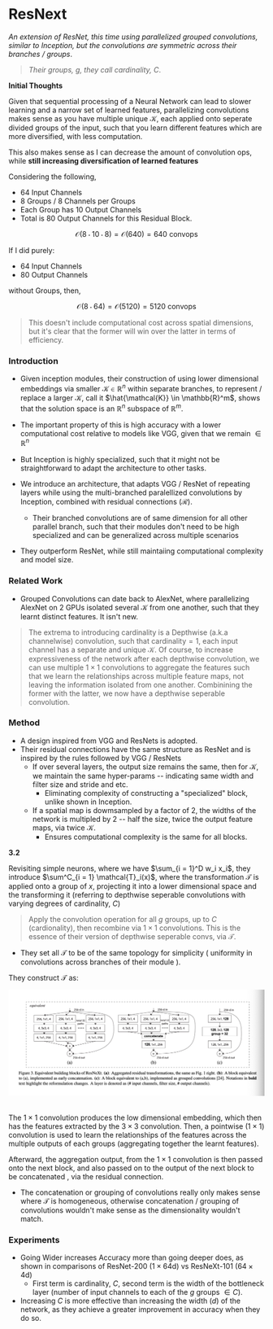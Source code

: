 # ResNext

*An extension of ResNet, this time using parallelized grouped convolutions, similar to Inception, but the convolutions are symmetric across their branches / groups*.

> *Their groups, $g$, they call cardinality, $C$*.

**Initial Thoughts**

Given that sequential processing of a Neural Network can lead to slower learning and a narrow set of learned features, parallelizing convolutions makes sense as you have multiple unique $\mathcal{K}$, each applied onto seperate divided groups of the input, such that you learn different features which are more diversified, with less computation.

This also makes sense as I can decrease the amount of convolution ops, while **still increasing diversification of learned features**

Considering the following,

- 64 Input Channels
- 8 Groups / 8 Channels per Groups
- Each Group has 10 Output Channels
- Total is 80 Output Channels for this Residual Block.

```math

\mathcal{O}(8 \cdot 10 \cdot 8) = \mathcal{O}(640) = 640 \text{ convops}

```

If I did purely:

- 64 Input Channels
- 80 Output Channels

without Groups, then,

```math

\mathcal{O}(8\cdot 64) = \mathcal{O}(5120) = 5120 \text{ convops}

```

> This doesn't include computational cost across spatial dimensions, but it's clear that the former will win over the latter in terms of efficiency.

### Introduction

- Given inception modules, their construction of using lower dimensional embeddings via smaller $\mathcal{K} \in \mathbb{R}^n$ within separate branches, to represent / replace a larger $\mathcal{K}$, call it $\hat{\mathcal{K}} \in \mathbb{R}^m$, shows that the solution space is an $\mathbb{R}^n$ subspace of $\mathbb{R}^m$.

- The important property of this is high accuracy with a lower computational cost relative to models like VGG, given that we remain $\in \mathbb{R}^n$
- But Inception is highly specialized, such that it might not be straightforward to adapt the architecture to other tasks.
- We introduce an architecture, that adapts VGG / ResNet of repeating layers while using the multi-branched paralellized convolutions by Inception, combined with residual connections ($\mathcal{R}$).
  - Their branched convolutions are of same dimension for all other parallel branch, such that their modules don't need to be high specialized and can be generalized across multiple scenarios
- They outperform ResNet, while still maintaiing computational complexity and model size.

### Related Work

- Grouped Convolutions can date back to AlexNet, where parallelizing AlexNet on 2 GPUs isolated several $\mathcal{K}$ from one another, such that they learnt distinct features. It isn't new.
 
> The extrema to introducing cardinality is a Depthwise (a.k.a channelwise) convolution, such that $\text{cardinality} = 1$, each input channel has a separate and unique $\mathcal{K}$. Of course, to increase expressiveness of the network after each depthwise convolution, we can use multiple $1 \times 1$ convolutions to aggregate the features such that we learn the relationships across multiple feature maps, not leaving the information isolated from one another. Combinining the former with the latter, we now have a depthwise seperable convolution.

### Method

- A design inspired from VGG and ResNets is adopted.
- Their residual connections have the same structure as ResNet and is inspired by the rules followed by VGG / ResNets
  - If over several layers, the output size remains the same, then for $\mathcal{K}$, we maintain the same hyper-params -- indicating same width and filter size and stride and etc.
    - Eliminating complexity of constructing a "specialized" block, unlike shown in Inception.
  - If a spatial map is dowmsampled by a factor of $2$, the widths of the network is multipled by $2$ -- half the size, twice the output feature maps, via twice $\mathcal{K}$.
    - Ensures computational complexity is the same for all blocks.

**3.2**

Revisiting simple neurons, where we have $\sum_{i = 1}^D w_i x_i$, they introduce $\sum^C_{i = 1} \mathcal{T}_i(x)$, where the transformation $\mathcal{T}$ is applied onto a group of $x$, projecting it into a lower dimensional space and the transforming it (referring to depthwise seperable convolutions with varying degrees of cardinality, $C$)

> Apply the convolution operation for all $g$ groups, up to $C$ (cardionality), then recombine via $1 \times 1$ convolutions. This is the essence of their version of depthwise seperable convs, via $\mathcal{T}$.

- They set all $\mathcal{T}$ to be of the same topology for simplicity ( uniformity in convolutions across branches of their module ).

They construct $\mathcal{T}$ as:

<div align = 'center'>
<img src = 'resnextblock.png' width = 700>
</div>
<br>

The $1 \times 1$ convolution produces the low dimensional embedding, which then has the features extracted by the $3 \times 3$ convolution. Then, a pointwise ($1 \times 1$) convolution is used to learn the relationships of the features across the multiple outputs of each groups (aggregating together the learnt features).

Afterward, the aggregation output, from the $1 \times 1$ convolution is then passed onto the next block, and also passed on to the output of the next block to be concatenated , via the residual connection.

- The concatenation or grouping of convolutions really only makes sense where $\mathcal{T}$ is homogeneous, otherwise concatenation / grouping of convolutions wouldn't make sense as the dimensionality wouldn't match.

### Experiments

- Going Wider increases Accuracy more than going deeper does, as shown in comparisons of ResNet-200 ($1 \times 64\text{d}$) vs ResNeXt-101 ($64 \times 4\text{d}$)
  - First term is cardinality, $C$, second term is the width of the bottleneck layer (number of input channels to each of the $g$ groups $\in C$).
- Increasing $C$ is more effective than increasing the width ($d$) of the network, as they achieve a greater improvement in accuracy when they do so.